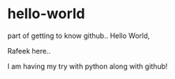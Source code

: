 # hello-world
part of getting to know github..
Hello World,

Rafeek here..

I am having my try with python along with github!
